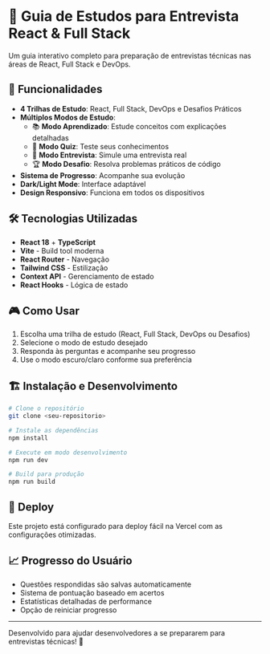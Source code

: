 # 🎯 Guia de Estudos para Entrevista React & Full Stack

Um guia interativo completo para preparação de entrevistas técnicas nas áreas de React, Full Stack e DevOps.

## 🚀 Funcionalidades

- **4 Trilhas de Estudo**: React, Full Stack, DevOps e Desafios Práticos
- **Múltiplos Modos de Estudo**:
  - 📚 **Modo Aprendizado**: Estude conceitos com explicações detalhadas
  - 🧠 **Modo Quiz**: Teste seus conhecimentos
  - 💼 **Modo Entrevista**: Simule uma entrevista real
  - 🏆 **Modo Desafio**: Resolva problemas práticos de código
- **Sistema de Progresso**: Acompanhe sua evolução
- **Dark/Light Mode**: Interface adaptável
- **Design Responsivo**: Funciona em todos os dispositivos

## 🛠️ Tecnologias Utilizadas

- **React 18** + **TypeScript**
- **Vite** - Build tool moderna
- **React Router** - Navegação
- **Tailwind CSS** - Estilização
- **Context API** - Gerenciamento de estado
- **React Hooks** - Lógica de estado

## 🎮 Como Usar

1. Escolha uma trilha de estudo (React, Full Stack, DevOps ou Desafios)
2. Selecione o modo de estudo desejado
3. Responda às perguntas e acompanhe seu progresso
4. Use o modo escuro/claro conforme sua preferência

## 🏗️ Instalação e Desenvolvimento

```bash
# Clone o repositório
git clone <seu-repositorio>

# Instale as dependências
npm install

# Execute em modo desenvolvimento
npm run dev

# Build para produção
npm run build
```

## 📱 Deploy

Este projeto está configurado para deploy fácil na Vercel com as configurações otimizadas.

## 📈 Progresso do Usuário

- Questões respondidas são salvas automaticamente
- Sistema de pontuação baseado em acertos
- Estatísticas detalhadas de performance
- Opção de reiniciar progresso

---

Desenvolvido para ajudar desenvolvedores a se prepararem para entrevistas técnicas! 🚀 